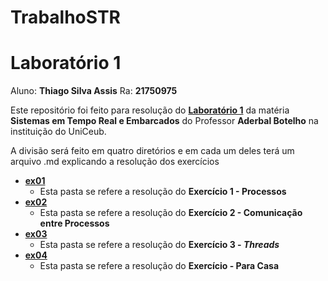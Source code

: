 # TrabalhoSTR

# Laboratório 1

Aluno: **Thiago Silva Assis**  Ra: **21750975**

Este repositório foi feito para resolução do [**Laboratório 1**]() da matéria **Sistemas em Tempo Real e Embarcados** do Professor **Aderbal Botelho** na  instituição do UniCeub.

A divisão será feito em quatro diretórios e em cada um deles terá um arquivo .md explicando a resolução dos exercícios

* [**ex01**]()
    - Esta pasta se refere a resolução do **Exercício 1 - Processos**
* [**ex02**]()
    - Esta pasta se refere a resolução do **Exercício 2 - Comunicação entre Processos**
* [**ex03**]()
    - Esta pasta se refere a resolução do **Exercício 3 - *Threads***
* [**ex04**]()
    - Esta pasta se refere a resolução do **Exercício - Para Casa**
